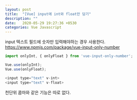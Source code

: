 ```yaml
---
layout: post
title:  "[Vue] input에 int와 float만 담기"
description: ""
date:   2020-05-29 19:27:36 +0530
categories: Vue Javascript 
---
```

input 텍스트 필드에 숫자만 입력해야하는 경우 사용한다.  
https://www.npmjs.com/package/vue-input-only-number 


```javascript
import onlyInt, { onlyFloat } from 'vue-input-only-number';

Vue.use(onlyInt);
Vue.use(onlyFloat);

<input type="text" v-int>
<input type="text" v-float>
```

천단위 콤마와 같은 기능은 따로 없다.


